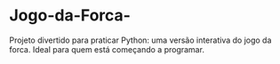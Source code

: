 # Jogo-da-Forca-
Projeto divertido para praticar Python: uma versão interativa do jogo da forca. Ideal para quem está começando a programar.
